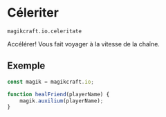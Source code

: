 
# Céleriter

`magikcraft.io.celeritate`

Accélérer! Vous fait voyager à la vitesse de la chaîne.

## Exemple

```javascript
const magik = magikcraft.io;

function healFriend(playerName) {
    magik.auxilium(playerName);
}
```